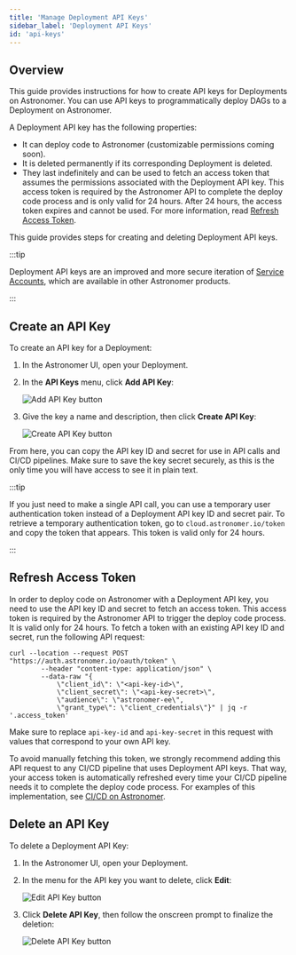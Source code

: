 ```yaml
---
title: 'Manage Deployment API Keys'
sidebar_label: 'Deployment API Keys'
id: 'api-keys'
---
```


## Overview

This guide provides instructions for how to create API keys for Deployments on Astronomer. You can use API keys to programmatically deploy DAGs to a Deployment on Astronomer.

A Deployment API key has the following properties:

- It can deploy code to Astronomer (customizable permissions coming soon).
- It is deleted permanently if its corresponding Deployment is deleted.
- They last indefinitely and can be used to fetch an access token that assumes the permissions associated with the Deployment API key. This access token is required by the Astronomer API to complete the deploy code process and is only valid for 24 hours. After 24 hours, the access token expires and cannot be used. For more information, read [Refresh Access Token](api-keys#refresh-access-token).

This guide provides steps for creating and deleting Deployment API keys.

:::tip

Deployment API keys are an improved and more secure iteration of [Service Accounts](https://www.astronomer.io/docs/enterprise/v0.25/deploy/ci-cd#step-1-create-a-service-account), which are available in other Astronomer products.

:::

## Create an API Key

To create an API key for a Deployment:

1. In the Astronomer UI, open your Deployment.
2. In the **API Keys** menu, click **Add API Key**:

    <div class="text--center">
      <img src="/img/docs/add-api-key.png" alt="Add API Key button" />
    </div>

3. Give the key a name and description, then click **Create API Key**:

    <div class="text--center">
      <img src="/img/docs/create-api-key.png" alt="Create API Key button" />
    </div>

From here, you can copy the API key ID and secret for use in API calls and CI/CD pipelines. Make sure to save the key secret securely, as this is the only time you will have access to see it in plain text.

:::tip

If you just need to make a single API call, you can use a temporary user authentication token instead of a Deployment API key ID and secret pair. To retrieve a temporary authentication token, go to `cloud.astronomer.io/token` and copy the token that appears. This token is valid only for 24 hours.

:::

## Refresh Access Token

In order to deploy code on Astronomer with a Deployment API key, you need to use the API key ID and secret to fetch an access token. This access token is required by the Astronomer API to trigger the deploy code process. It is valid only for 24 hours. To fetch a token with an existing API key ID and secret, run the following API request:

```curl
curl --location --request POST "https://auth.astronomer.io/oauth/token" \
        --header "content-type: application/json" \
        --data-raw "{
            \"client_id\": \"<api-key-id>\",
            \"client_secret\": \"<api-key-secret>\",
            \"audience\": \"astronomer-ee\",
            \"grant_type\": \"client_credentials\"}" | jq -r '.access_token'
```

Make sure to replace `api-key-id` and `api-key-secret` in this request with values that correspond to your own API key. 

To avoid manually fetching this token, we strongly recommend adding this API request to any CI/CD pipeline that uses Deployment API keys. That way, your access token is automatically refreshed every time your CI/CD pipeline needs it to complete the deploy code process. For examples of this implementation, see [CI/CD on Astronomer](ci-cd).

## Delete an API Key

To delete a Deployment API Key:

1. In the Astronomer UI, open your Deployment.
2. In the menu for the API key you want to delete, click **Edit**:

    <div class="text--center">
      <img src="/img/docs/edit-api-key.png" alt="Edit API Key button" />
    </div>

3. Click **Delete API Key**, then follow the onscreen prompt to finalize the deletion:

    <div class="text--center">
      <img src="/img/docs/delete-api-key.png" alt="Delete API Key button" />
    </div>
